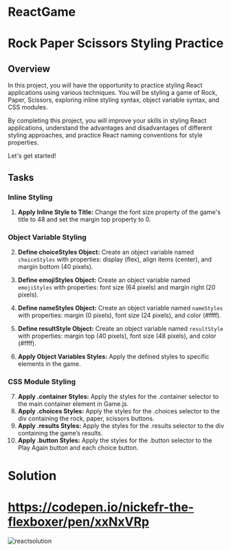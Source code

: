 # ReactGame
# Rock Paper Scissors Styling Practice

## Overview

In this project, you will have the opportunity to practice styling React applications using various techniques. You will be styling a game of Rock, Paper, Scissors, exploring inline styling syntax, object variable syntax, and CSS modules.

By completing this project, you will improve your skills in styling React applications, understand the advantages and disadvantages of different styling approaches, and practice React naming conventions for style properties.

Let's get started!

## Tasks

### Inline Styling

1. **Apply Inline Style to Title:** Change the font size property of the game's title to 48 and set the margin top property to 0.

### Object Variable Styling

2. **Define choiceStyles Object:** Create an object variable named `choiceStyles` with properties: display (flex), align items (center), and margin bottom (40 pixels).
3. **Define emojiStyles Object:** Create an object variable named `emojiStyles` with properties: font size (64 pixels) and margin right (20 pixels).
4. **Define nameStyles Object:** Create an object variable named `nameStyles` with properties: margin (0 pixels), font size (24 pixels), and color (#ffff).
5. **Define resultStyle Object:** Create an object variable named `resultStyle` with properties: margin top (40 pixels), font size (48 pixels), and color (#ffff).

6. **Apply Object Variables Styles:** Apply the defined styles to specific elements in the game.

### CSS Module Styling

7. **Apply .container Styles:** Apply the styles for the .container selector to the main container element in Game.js.
8. **Apply .choices Styles:** Apply the styles for the .choices selector to the div containing the rock, paper, scissors buttons.
9. **Apply .results Styles:** Apply the styles for the .results selector to the div containing the game’s results.
10. **Apply .button Styles:** Apply the styles for the .button selector to the Play Again button and each choice button.

# Solution 
# https://codepen.io/nickefr-the-flexboxer/pen/xxNxVRp
![reactsolution](https://github.com/nickefr/ReactGame/assets/73330890/9f1bbc62-f4bd-4d53-b9d4-09956f15e741)

